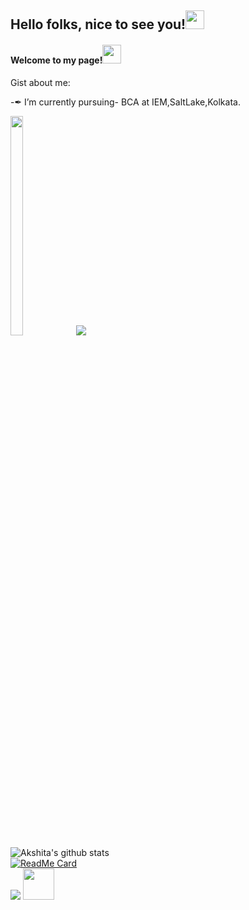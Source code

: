 <p align="center">
<h2>Hello folks, nice to see you!<img src="https://raw.githubusercontent.com/MartinHeinz/MartinHeinz/master/wave.gif" width="30px"></h2>
<h4>Welcome to my page!<img src="https://slackmojis.com/emojis/9845-meow_heart/download" width="30" height="30"></h4>
</p>
Gist about me:

-✒ I’m currently pursuing- BCA at IEM,SaltLake,Kolkata.<br>

<img src="https://previews.123rf.com/images/sudowoodo/sudowoodo1911/sudowoodo191100021/134574062-cute-cartoon-dog-with-blanket-kawaii-shiba-inu-puppy-in-warm-cozy-blanket-isolated-vector-clip-art-i.jpg" width=20% height=30%> <img src="https://github-readme-stats.vercel.app/api/top-langs/?username=AkshitaDas&&show_icons=true&theme=dracula"><br>
![Akshita's github stats](https://github-readme-stats.vercel.app/api?username=AkshitaDas&theme=cobalt&show_icons=true)<br>
[![ReadMe Card](https://github-readme-stats.vercel.app/api/pin/?username=AkshitaDas&repo=First-Webpage&theme=radical)](https://github.com/AkshitaDas/First-Webpage)<br>
![](https://komarev.com/ghpvc/?username=AkshitaDas&color=b52b65)
<img src="https://slackmojis.com/emojis/532-bandit/download" width="50" height="50">
